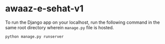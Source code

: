 # awaaz-e-sehat-v1

To run the Django app on your localhost, run the following command in the same root directory wherein
`manage.py` file is hosted.

```bash
python manage.py runserver
```